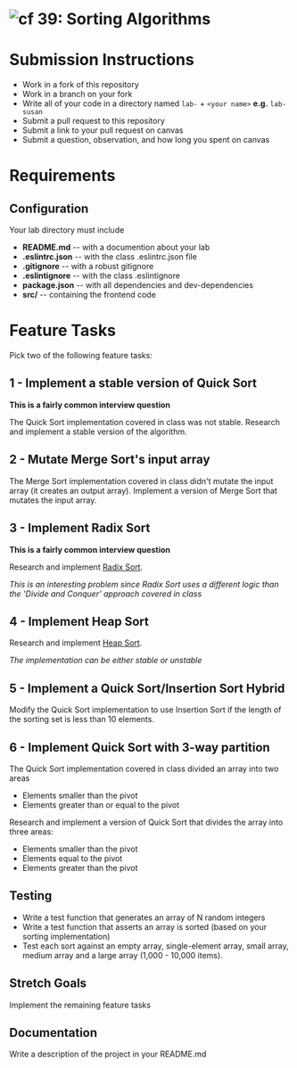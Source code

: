 ![cf](https://i.imgur.com/7v5ASc8.png) 39: Sorting Algorithms
======

# Submission Instructions
  * Work in a fork of this repository
  * Work in a branch on your fork
  * Write all of your code in a directory named `lab-` + `<your name>` **e.g.** `lab-susan`
  * Submit a pull request to this repository
  * Submit a link to your pull request on canvas
  * Submit a question, observation, and how long you spent on canvas  

# Requirements  
## Configuration  
Your lab directory must include  
* **README.md** -- with a documention about your lab
* **.eslintrc.json** -- with the class .eslintrc.json file
* **.gitignore** -- with a robust gitignore
* **.eslintignore** -- with the class .eslintignore
* **package.json** -- with all dependencies and dev-dependencies 
* **src/** -- containing the frontend code

# Feature Tasks 
Pick two of the following feature tasks:

## 1 - Implement a stable version of Quick Sort
__This is a fairly common interview question__

The Quick Sort implementation covered in class was not stable. Research and implement a stable version of the algorithm. 

## 2 - Mutate Merge Sort's input array

The Merge Sort implementation covered in class didn't mutate the input array (it creates an output array). Implement a version of Merge Sort that mutates the input array.

## 3 - Implement Radix Sort
__This is a fairly common interview question__

Research and implement [Radix Sort](https://en.wikipedia.org/wiki/Radix_sort).

_This is an interesting problem since Radix Sort uses a different logic than the 'Divide and Conquer' approach covered in class_

## 4 - Implement Heap Sort

Research and implement [Heap Sort](https://en.wikipedia.org/wiki/Heapsort).

*The implementation can be either stable or unstable*

## 5 - Implement a Quick Sort/Insertion Sort Hybrid

Modify the Quick Sort implementation to use Insertion Sort if the length of the sorting set is less than 10 elements. 

## 6 - Implement Quick Sort with 3-way partition 

The Quick Sort implementation covered in class divided an array into two areas
*  Elements smaller than the pivot
*  Elements greater than or equal to the pivot

Research and implement a version of Quick Sort that divides the array into three areas:
* Elements smaller than the pivot
* Elements equal to the pivot
* Elements greater than the pivot

## Testing
- Write a test function that generates an array of N random integers
- Write a test function that asserts an array is sorted (based on your sorting implementation)
- Test each sort against an empty array, single-element array, small array, medium array and a large array (1,000 - 10,000 items).

## Stretch Goals
Implement the remaining feature tasks

##  Documentation  
Write a description of the project in your README.md

